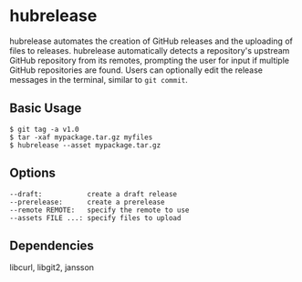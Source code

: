 # hubrelease

hubrelease automates the creation of GitHub releases and the uploading of files to releases. hubrelease automatically detects a repository's upstream GitHub repository from its remotes, prompting the user for input if multiple GitHub repositories are found. Users can optionally edit the release messages in the terminal, similar to `git commit`.

## Basic Usage
```
$ git tag -a v1.0
$ tar -xaf mypackage.tar.gz myfiles
$ hubrelease --asset mypackage.tar.gz
```

## Options
```
--draft:           create a draft release
--prerelease:      create a prerelease
--remote REMOTE:   specify the remote to use
--assets FILE ...: specify files to upload
```

## Dependencies
libcurl, libgit2, jansson
